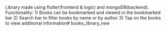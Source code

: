 Library made using flutter(frontend & logic) and mongoDB(backend). 
Functionality:  1) Books can be bookmarked and viewed in the bookmarked bar
                2) Search bar to filter books by name or by author
                3) Tap on the books to view additional information# books_library_new

